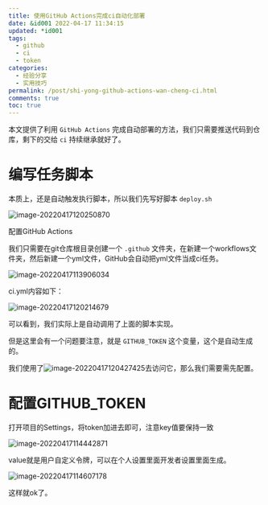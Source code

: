 ```yaml
---
title: 使用GitHub Actions完成ci自动化部署
date: &id001 2022-04-17 11:34:15
updated: *id001
tags:
  - github
  - ci
  - token
categories:
  - 经验分享
  - 实用技巧
permalink: /post/shi-yong-github-actions-wan-cheng-ci.html
comments: true
toc: true
---
```

本文提供了利用 `GitHub Actions` 完成自动部署的方法，我们只需要推送代码到仓库，剩下的交给 `ci` 持续继承就好了。

# 编写任务脚本

本质上，还是自动触发执行脚本，所以我们先写好脚本 `deploy.sh`

![image-20220417120250870](https://img1.terwer.space/image-20220417120250870.png)

配置GitHub Actions

我们只需要在git仓库根目录创建一个 `.github` 文件夹，在新建一个workflows文件夹，然后新建一个yml文件，GitHub会自动把yml文件当成ci任务。

![image-20220417113906034](https://img1.terwer.space/image-20220417113906034.png)

ci.yml内容如下：

![image-20220417120214679](https://img1.terwer.space/image-20220417120214679.png)

可以看到，我们实际上是自动调用了上面的脚本实现。

但是这里会有一个问题要注意，就是 `GITHUB_TOKEN` 这个变量，这个是自动生成的。

我们使用了![image-20220417120427425](https://img1.terwer.space/image-20220417120427425.png)去访问它，那么我们需要需先配置。

# 配置GITHUB_TOKEN

打开项目的Settings，将token加进去即可，注意key值要保持一致

![image-20220417114442871](https://img1.terwer.space/image-20220417114442871.png)

value就是用户自定义令牌，可以在个人设置里面开发者设置里面生成。

![image-20220417114607178](https://img1.terwer.space/image-20220417114607178.png)

这样就ok了。